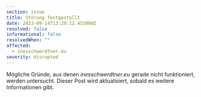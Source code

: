 ```yaml
---
section: issue
title: Störung festgestellt
date: 2023-09-14T13:29:12.452080Z
resolved: false
informational: false
resolvedWhen: ""
affected:
  - inesschwerdtner.eu
severity: disrupted
---
```

Mögliche Gründe, aus denen *inesschwerdtner.eu* gerade nicht funktioniert, werden untersucht. Dieser Post wird aktualisiert, sobald es weitere Informationen gibt.

        